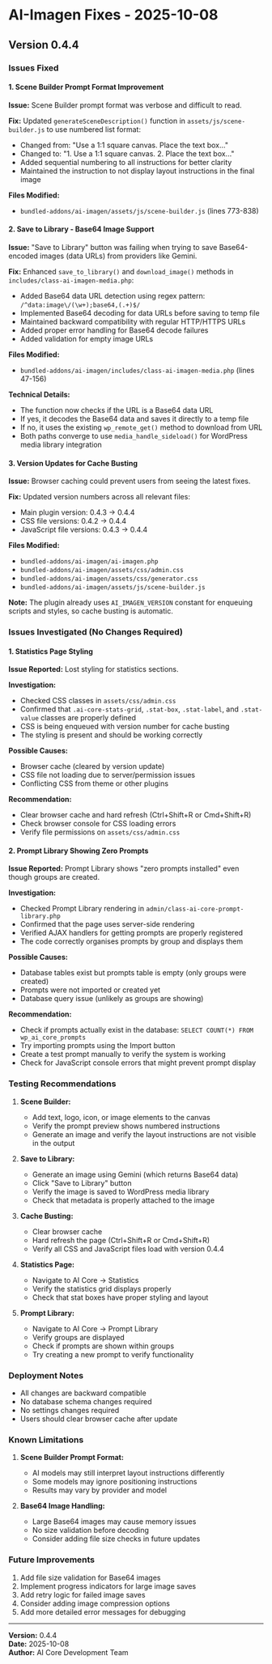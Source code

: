 # AI-Imagen Fixes - 2025-10-08

## Version 0.4.4

### Issues Fixed

#### 1. Scene Builder Prompt Format Improvement
**Issue:** Scene Builder prompt format was verbose and difficult to read.

**Fix:** Updated `generateSceneDescription()` function in `assets/js/scene-builder.js` to use numbered list format:
- Changed from: "Use a 1:1 square canvas. Place the text box..."
- Changed to: "1. Use a 1:1 square canvas. 2. Place the text box..."
- Added sequential numbering to all instructions for better clarity
- Maintained the instruction to not display layout instructions in the final image

**Files Modified:**
- `bundled-addons/ai-imagen/assets/js/scene-builder.js` (lines 773-838)

#### 2. Save to Library - Base64 Image Support
**Issue:** "Save to Library" button was failing when trying to save Base64-encoded images (data URLs) from providers like Gemini.

**Fix:** Enhanced `save_to_library()` and `download_image()` methods in `includes/class-ai-imagen-media.php`:
- Added Base64 data URL detection using regex pattern: `/^data:image\/(\w+);base64,(.+)$/`
- Implemented Base64 decoding for data URLs before saving to temp file
- Maintained backward compatibility with regular HTTP/HTTPS URLs
- Added proper error handling for Base64 decode failures
- Added validation for empty image URLs

**Files Modified:**
- `bundled-addons/ai-imagen/includes/class-ai-imagen-media.php` (lines 47-156)

**Technical Details:**
- The function now checks if the URL is a Base64 data URL
- If yes, it decodes the Base64 data and saves it directly to a temp file
- If no, it uses the existing `wp_remote_get()` method to download from URL
- Both paths converge to use `media_handle_sideload()` for WordPress media library integration

#### 3. Version Updates for Cache Busting
**Issue:** Browser caching could prevent users from seeing the latest fixes.

**Fix:** Updated version numbers across all relevant files:
- Main plugin version: 0.4.3 → 0.4.4
- CSS file versions: 0.4.2 → 0.4.4
- JavaScript file versions: 0.4.3 → 0.4.4

**Files Modified:**
- `bundled-addons/ai-imagen/ai-imagen.php`
- `bundled-addons/ai-imagen/assets/css/admin.css`
- `bundled-addons/ai-imagen/assets/css/generator.css`
- `bundled-addons/ai-imagen/assets/js/scene-builder.js`

**Note:** The plugin already uses `AI_IMAGEN_VERSION` constant for enqueuing scripts and styles, so cache busting is automatic.

### Issues Investigated (No Changes Required)

#### 1. Statistics Page Styling
**Issue Reported:** Lost styling for statistics sections.

**Investigation:** 
- Checked CSS classes in `assets/css/admin.css`
- Confirmed that `.ai-core-stats-grid`, `.stat-box`, `.stat-label`, and `.stat-value` classes are properly defined
- CSS is being enqueued with version number for cache busting
- The styling is present and should be working correctly

**Possible Causes:**
- Browser cache (cleared by version update)
- CSS file not loading due to server/permission issues
- Conflicting CSS from theme or other plugins

**Recommendation:** 
- Clear browser cache and hard refresh (Ctrl+Shift+R or Cmd+Shift+R)
- Check browser console for CSS loading errors
- Verify file permissions on `assets/css/admin.css`

#### 2. Prompt Library Showing Zero Prompts
**Issue Reported:** Prompt Library shows "zero prompts installed" even though groups are created.

**Investigation:**
- Checked Prompt Library rendering in `admin/class-ai-core-prompt-library.php`
- Confirmed that the page uses server-side rendering
- Verified AJAX handlers for getting prompts are properly registered
- The code correctly organises prompts by group and displays them

**Possible Causes:**
- Database tables exist but prompts table is empty (only groups were created)
- Prompts were not imported or created yet
- Database query issue (unlikely as groups are showing)

**Recommendation:**
- Check if prompts actually exist in the database: `SELECT COUNT(*) FROM wp_ai_core_prompts`
- Try importing prompts using the Import button
- Create a test prompt manually to verify the system is working
- Check for JavaScript console errors that might prevent prompt display

### Testing Recommendations

1. **Scene Builder:**
   - Add text, logo, icon, or image elements to the canvas
   - Verify the prompt preview shows numbered instructions
   - Generate an image and verify the layout instructions are not visible in the output

2. **Save to Library:**
   - Generate an image using Gemini (which returns Base64 data)
   - Click "Save to Library" button
   - Verify the image is saved to WordPress media library
   - Check that metadata is properly attached to the image

3. **Cache Busting:**
   - Clear browser cache
   - Hard refresh the page (Ctrl+Shift+R or Cmd+Shift+R)
   - Verify all CSS and JavaScript files load with version 0.4.4

4. **Statistics Page:**
   - Navigate to AI Core → Statistics
   - Verify the statistics grid displays properly
   - Check that stat boxes have proper styling and layout

5. **Prompt Library:**
   - Navigate to AI Core → Prompt Library
   - Verify groups are displayed
   - Check if prompts are shown within groups
   - Try creating a new prompt to verify functionality

### Deployment Notes

- All changes are backward compatible
- No database schema changes required
- No settings changes required
- Users should clear browser cache after update

### Known Limitations

1. **Scene Builder Prompt Format:**
   - AI models may still interpret layout instructions differently
   - Some models may ignore positioning instructions
   - Results may vary by provider and model

2. **Base64 Image Handling:**
   - Large Base64 images may cause memory issues
   - No size validation before decoding
   - Consider adding file size checks in future updates

### Future Improvements

1. Add file size validation for Base64 images
2. Implement progress indicators for large image saves
3. Add retry logic for failed image saves
4. Consider adding image compression options
5. Add more detailed error messages for debugging

---

**Version:** 0.4.4  
**Date:** 2025-10-08  
**Author:** AI Core Development Team

